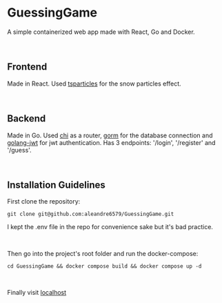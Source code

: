 # GuessingGame

A simple containerized web app made with React, Go and Docker.

<br/>

## Frontend
Made in React. Used [tsparticles](https://github.com/tsparticles/tsparticles) for the snow particles effect.

<br/>

## Backend
Made in Go. Used [chi](https://github.com/go-chi/chi) as a router, [gorm](https://github.com/go-gorm/gorm) for the database connection and [golang-jwt](https://github.com/golang-jwt/jwt) for jwt authentication.
Has 3 endpoints: '/login', '/register' and '/guess'.

<br/>

## Installation Guidelines
First clone the repository:
```
git clone git@github.com:aleandre6579/GuessingGame.git
```
I kept the .env file in the repo for convenience sake but it's bad practice.

<br/>

Then go into the project's root folder and run the docker-compose:
```
cd GuessingGame && docker compose build && docker compose up -d
```

<br/>

Finally visit <a href="http://127.0.0.1" target="_blank">localhost</a>
